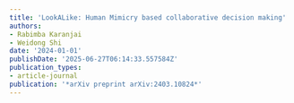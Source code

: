 ```yaml
---
title: 'LookALike: Human Mimicry based collaborative decision making'
authors:
- Rabimba Karanjai
- Weidong Shi
date: '2024-01-01'
publishDate: '2025-06-27T06:14:33.557584Z'
publication_types:
- article-journal
publication: '*arXiv preprint arXiv:2403.10824*'
---
```

